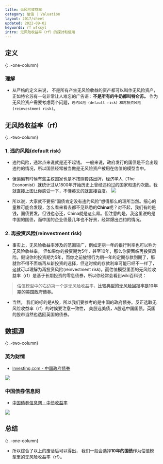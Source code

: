 ```yaml
---
title: 无风险收益率
category: 估值 | Valuation
layout: 2017/sheet
updated: 2022-09-02
keywords: rf wfxsyl
intro: 无风险收益率（rf）的探讨和使用
---
```


## 定义
{: .-one-column}

### 理解
- 从严格的定义来说， 不是所有产生无风险收益的资产都可以叫作无风险资产，正如特仑苏有一句非常让人难忘的广告语：**不是所有的牛奶都叫特仑苏。**  作为无风险资产需要考虑两个问题，`违约风险（default risk）和再投资风险(reinvestment risk)`。

## 无风险收益率（rf）
{: .-two-column}
### 1. 违约风险(default risk)
- 违约风险，通常点来说就是还不起钱。 一般来说，政府发行的国债是不会出现违约的情况，所以国债经常被当做是无风险资产被用在估值的模型当中。

- 但偏偏有时候有些主权国家也是不按照套路出牌，经济学人（The Economist）就统计过从1800年开始历史上曾经违约过的国家和违约次数。我就直接上图让你感受一下，不懂英文的就直接百度。
![](https://img.f10.org/imgs/2019/01/48a19298001dde45.png)

- 所以说，大家就不要把“国债肯定没有违约风险”想得那么的理所当然。细心的童稚可能会发现，怎么看来看去都不见熟悉的**China**呢？对不起，我们有的是钱，国债要发，但钱也必还，China就是这么屌。但注意的是，我这里说的是中国的国债，而中国的企业债最几年也不好景，经常爆出违约的情况。

### 2. 再投资风险(reinvestment risk)
- 事实上，无风险收益率涉及的范围较广，例如定期一年的银行利率也可以称为无风险收益率。 但如果你的投资期为5年，甚至10年，那么你要面临再投资风险。假设你的投资期为5年，而你之前放银行为期一年的定期存款到期了，那就你不得不面临再从新投资的选择，但这时候的存款利率可能已经不一样了，这就可以理解为再投资风险(reinvestment risk)。而估值模型里面的无风险收益率（rf）是基于长期投资的零息债券，所以你经常会看到wiki百科说：
> 估值模型中的右边第一个是无风险收益率，**比较典型的无风险回报率是10年期的美国政府债券。**

- 当然， 我们的标的是A股，所以我们要参考的是中国的政府债券。反正选取无风险收益率（rf）的时候要注意一致性， 美股选美债，A股选中国国债，英国的股市当然也选回英国的债券。

## 数据源
{: .-two-column}

### 英为财情
- [Investing.com - 中国政府债券](https://cn.investing.com/rates-bonds/china-government-bonds?maturity_from=90&maturity_to=290)

![](https://img.f10.org/imgs/2019/01/dd862c7211216fea.png)


### 中国债券信息网
- [中国债券信息网 - 中债收益率](http://yield.chinabond.com.cn/cbweb-mn/yield_main?locale=zh_CN)

![](https://img.f10.org/imgs/2019/01/6a3511a7bba0c0e9.png)

## 总结
{: .-one-column}

- 所以综合了以上的废话后可以得出， 我们一般会选择**10年的国债**作为估值模型里的无风险收益率（rf）。